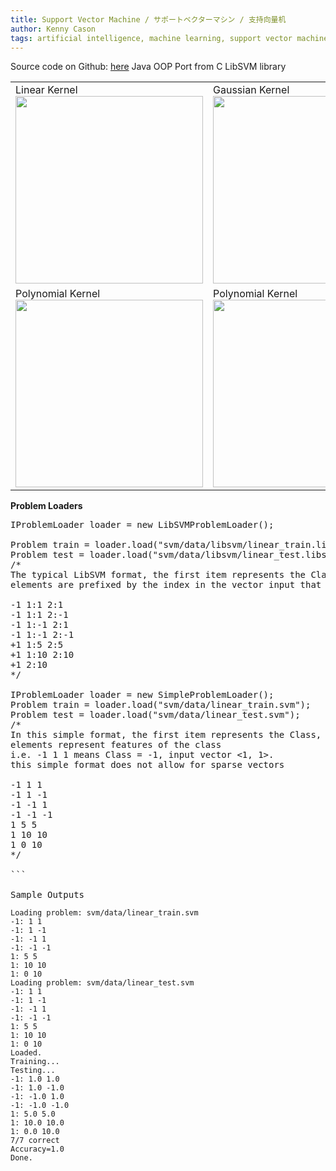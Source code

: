 ```yaml
---
title: Support Vector Machine / サポートベクターマシン / 支持向量机
author: Kenny Cason
tags: artificial intelligence, machine learning, support vector machine, サポートベクターマシン, 支持向量机
---
```


Source code on Github: <a href="https://github.com/kennycason/supportvectormachine" target="_blank">here</a>
Java OOP Port from C LibSVM library

<table width="600px">
<tr>
<td>
Linear Kernel
<img src="https://raw.github.com/kennycason/supportvectormachine/master/save/svm_linear.png" width="300"/>
</td>
<td>
Gaussian Kernel
<img src="https://raw.github.com/kennycason/supportvectormachine/master/save/svm_gaussian.png" width="300"/>
</td>
</tr>
<tr>
<td>
Polynomial Kernel
<img src="https://raw.github.com/kennycason/supportvectormachine/master/save/svm_polynomial.png" width="300"/>
</td>
<td>
Polynomial Kernel
<img src="https://raw.github.com/kennycason/supportvectormachine/master/save/svm_polynomial2.png" width="300"/>
</td>
</tr>
</table>


**Problem Loaders**
<pre lang="java" line="0">
IProblemLoader loader = new LibSVMProblemLoader();
		
Problem train = loader.load("svm/data/libsvm/linear_train.libsvm");
Problem test = loader.load("svm/data/libsvm/linear_test.libsvm");
/*
The typical LibSVM format, the first item represents the Class, the remaining 
elements are prefixed by the index in the vector input that they represent

-1 1:1 2:1
-1 1:1 2:-1
-1 1:-1 2:1
-1 1:-1 2:-1
+1 1:5 2:5
+1 1:10 2:10
+1 2:10
*/

IProblemLoader loader = new SimpleProblemLoader(); 
Problem train = loader.load("svm/data/linear_train.svm");
Problem test = loader.load("svm/data/linear_test.svm");
/*
In this simple format, the first item represents the Class, the remaining 
elements represent features of the class
i.e. -1 1 1 means Class = -1, input vector <1, 1>. 
this simple format does not allow for sparse vectors

-1 1 1
-1 1 -1
-1 -1 1
-1 -1 -1
1 5 5
1 10 10
1 0 10
*/

```

Sample Outputs
<code>
Loading problem: svm/data/linear_train.svm
-1: 1 1 
-1: 1 -1 
-1: -1 1 
-1: -1 -1 
1: 5 5 
1: 10 10 
1: 0 10 
Loading problem: svm/data/linear_test.svm
-1: 1 1 
-1: 1 -1 
-1: -1 1 
-1: -1 -1 
1: 5 5 
1: 10 10 
1: 0 10 
Loaded.
Training...
Testing...
-1: 1.0 1.0 
-1: 1.0 -1.0 
-1: -1.0 1.0 
-1: -1.0 -1.0 
1: 5.0 5.0 
1: 10.0 10.0 
1: 0.0 10.0 
7/7 correct
Accuracy=1.0
Done.
</code>
